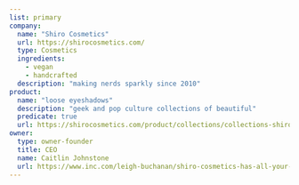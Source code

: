 ```yaml
---
list: primary
company:
  name: "Shiro Cosmetics"
  url: https://shirocosmetics.com/
  type: Cosmetics
  ingredients:
    - vegan
    - handcrafted
  description: "making nerds sparkly since 2010"
product:
  name: "loose eyeshadows"
  description: "geek and pop culture collections of beautiful"
  predicate: true
  url: https://shirocosmetics.com/product/collections/collections-shiro
owner:
  type: owner-founder
  title: CEO
  name: Caitlin Johnstone
  url: https://www.inc.com/leigh-buchanan/shiro-cosmetics-has-all-your-pokemon-and-harry-potter-makeup-needs-covered.html
---
```

